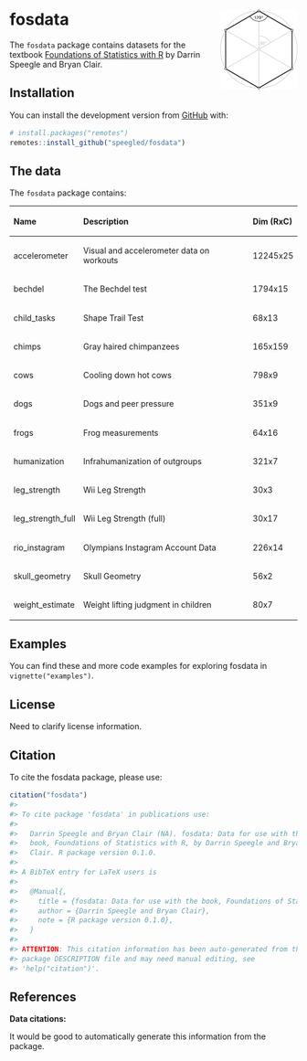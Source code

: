 
<!-- README.md is generated from README.Rmd. Please edit that file -->

# fosdata <a href='https://github.com/speegled/fosdata'><img src='man/figures/logo.png' align="right" height="138.5" /></a>

<!-- badges: start -->

<!-- badges: end -->

The `fosdata` package contains datasets for the textbook [Foundations of
Statistics with R](https://mathstat.slu.edu/~speegle/_book/) by Darrin
Speegle and Bryan Clair.

## Installation

<!--You can install the released version of fosdata from [CRAN](https://CRAN.R-project.org) with:
``` r
install.packages("fosdata")
```
-->

You can install the development version from
[GitHub](https://github.com/) with:

``` r
# install.packages("remotes")
remotes::install_github("speegled/fosdata")
```

## The data

The `fosdata` package contains:

<table>

<thead>

<tr>

<th style="text-align:left;">

Name

</th>

<th style="text-align:left;">

Description

</th>

<th style="text-align:left;">

Dim (RxC)

</th>

</tr>

</thead>

<tbody>

<tr>

<td style="text-align:left;">

accelerometer

</td>

<td style="text-align:left;">

Visual and accelerometer data on workouts

</td>

<td style="text-align:left;">

12245x25

</td>

</tr>

<tr>

<td style="text-align:left;">

bechdel

</td>

<td style="text-align:left;">

The Bechdel test

</td>

<td style="text-align:left;">

1794x15

</td>

</tr>

<tr>

<td style="text-align:left;">

child\_tasks

</td>

<td style="text-align:left;">

Shape Trail Test

</td>

<td style="text-align:left;">

68x13

</td>

</tr>

<tr>

<td style="text-align:left;">

chimps

</td>

<td style="text-align:left;">

Gray haired chimpanzees

</td>

<td style="text-align:left;">

165x159

</td>

</tr>

<tr>

<td style="text-align:left;">

cows

</td>

<td style="text-align:left;">

Cooling down hot cows

</td>

<td style="text-align:left;">

798x9

</td>

</tr>

<tr>

<td style="text-align:left;">

dogs

</td>

<td style="text-align:left;">

Dogs and peer pressure

</td>

<td style="text-align:left;">

351x9

</td>

</tr>

<tr>

<td style="text-align:left;">

frogs

</td>

<td style="text-align:left;">

Frog measurements

</td>

<td style="text-align:left;">

64x16

</td>

</tr>

<tr>

<td style="text-align:left;">

humanization

</td>

<td style="text-align:left;">

Infrahumanization of outgroups

</td>

<td style="text-align:left;">

321x7

</td>

</tr>

<tr>

<td style="text-align:left;">

leg\_strength

</td>

<td style="text-align:left;">

Wii Leg Strength

</td>

<td style="text-align:left;">

30x3

</td>

</tr>

<tr>

<td style="text-align:left;">

leg\_strength\_full

</td>

<td style="text-align:left;">

Wii Leg Strength (full)

</td>

<td style="text-align:left;">

30x17

</td>

</tr>

<tr>

<td style="text-align:left;">

rio\_instagram

</td>

<td style="text-align:left;">

Olympians Instagram Account Data

</td>

<td style="text-align:left;">

226x14

</td>

</tr>

<tr>

<td style="text-align:left;">

skull\_geometry

</td>

<td style="text-align:left;">

Skull Geometry

</td>

<td style="text-align:left;">

56x2

</td>

</tr>

<tr>

<td style="text-align:left;">

weight\_estimate

</td>

<td style="text-align:left;">

Weight lifting judgment in children

</td>

<td style="text-align:left;">

80x7

</td>

</tr>

</tbody>

</table>

## Examples

You can find these and more code examples for exploring fosdata in
`vignette("examples")`.

## License

Need to clarify license information.

## Citation

To cite the fosdata package, please use:

``` r
citation("fosdata")
#> 
#> To cite package 'fosdata' in publications use:
#> 
#>   Darrin Speegle and Bryan Clair (NA). fosdata: Data for use with the
#>   book, Foundations of Statistics with R, by Darrin Speegle and Bryan
#>   Clair. R package version 0.1.0.
#> 
#> A BibTeX entry for LaTeX users is
#> 
#>   @Manual{,
#>     title = {fosdata: Data for use with the book, Foundations of Statistics with R, by Darrin Speegle and Bryan Clair},
#>     author = {Darrin Speegle and Bryan Clair},
#>     note = {R package version 0.1.0},
#>   }
#> 
#> ATTENTION: This citation information has been auto-generated from the
#> package DESCRIPTION file and may need manual editing, see
#> 'help("citation")'.
```

## References

**Data citations:**

It would be good to automatically generate this information from the
package.
